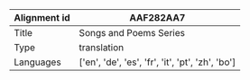 |Alignment id | AAF282AA7
| --- | --- 
|Title | Songs and Poems Series 
|Type | translation
|Languages | ['en', 'de', 'es', 'fr', 'it', 'pt', 'zh', 'bo']